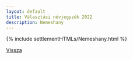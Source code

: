 ```yaml
---
layout: default
title: Választási névjegyzék 2022
description: Nemeshany
---
```


{% include settlementHTMLs/Nemeshany.html %}

[Vissza](../)